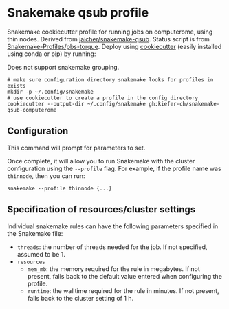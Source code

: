 # Snakemake qsub profile

Snakemake cookiecutter profile for running jobs on computerome, using thin nodes.
Derived from [jaicher/snakemake-qsub][cluster-sync]. Status script is from
[Snakemake-Profiles/pbs-torque][pbs-torque].
Deploy using [cookiecutter][cookiecutter-repo] (easily installed using conda or
pip) by running:

   [cluster-sync]: https://github.com/jaicher/snakemake-qsub
   [pbs-torque]: https://github.com/Snakemake-Profiles/pbs-torque
   [cookiecutter-repo]: https://github.com/audreyr/cookiecutter
   
Does not support snakemake grouping.
   
```
# make sure configuration directory snakemake looks for profiles in exists
mkdir -p ~/.config/snakemake
# use cookiecutter to create a profile in the config directory
cookiecutter --output-dir ~/.config/snakemake gh:kiefer-ch/snakemake-qsub-computerome 
```

## Configuration

This command will prompt for parameters to set. 

Once complete, it will allow you to run Snakemake with the cluster
configuration using the `--profile` flag. For example, if the profile name
was `thinnode`, then you can run:

```
snakemake --profile thinnode {...}
```

## Specification of resources/cluster settings

Individual snakemake rules can have the following parameters specified in the
Snakemake file:
+ `threads`: the number of threads needed for the job. If not specified,
  assumed to be 1.
+ `resources`
    - `mem_mb`: the memory required for the rule in megabytes. If not present,
        falls back to the default value entered when configuring the profile.
    - `runtime`: the walltime required for the rule in minutes. If not present,
        falls back to the cluster setting of 1 h.
